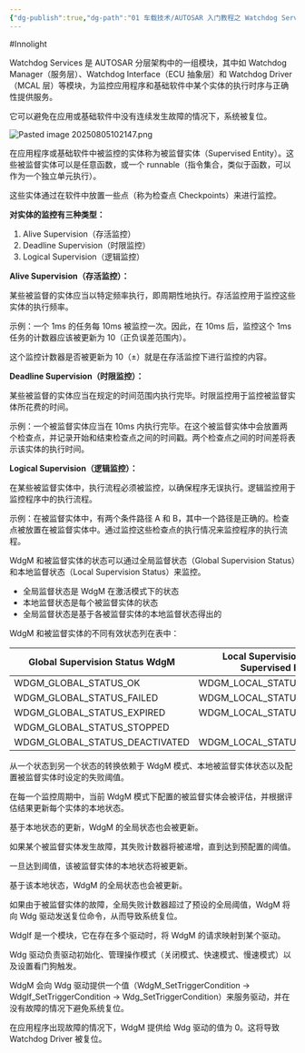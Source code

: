 ```yaml
---
{"dg-publish":true,"dg-path":"01 车载技术/AUTOSAR 入门教程之 Watchdog Services.md","permalink":"/01 车载技术/AUTOSAR 入门教程之 Watchdog Services/","created":"2025-08-05T10:18:09.000+08:00","updated":"2025-09-09T19:00:24.000+08:00"}
---
```


#Innolight

Watchdog Services 是 AUTOSAR 分层架构中的一组模块，其中如 Watchdog Manager（服务层）、Watchdog Interface（ECU 抽象层）和 Watchdog Driver（MCAL 层）等模块，为监控应用程序和基础软件中某个实体的执行时序与正确性提供服务。

它可以避免在应用或基础软件中没有连续发生故障的情况下，系统被复位。

![Pasted image 20250805102147.png](/img/user/0.Asset/resource/Pasted%20image%2020250805102147.png)

在应用程序或基础软件中被监控的实体称为被监督实体（Supervised Entity）。这些被监督实体可以是任意函数，或一个 runnable（指令集合，类似于函数，可以作为一个独立单元执行）。

这些实体通过在软件中放置一些点（称为检查点 Checkpoints）来进行监控。

**对实体的监控有三种类型：**

1. Alive Supervision（存活监控）
2. Deadline Supervision（时限监控）
3. Logical Supervision（逻辑监控）

**Alive Supervision（存活监控）：**

某些被监督的实体应当以特定频率执行，即周期性地执行。存活监控用于监控这些实体的执行频率。

示例：一个 1ms 的任务每 10ms 被监控一次。因此，在 10ms 后，监控这个 1ms 任务的计数器应该被更新为 10（正负误差范围内）。

这个监控计数器是否被更新为 10（±）就是在存活监控下进行监控的内容。

**Deadline Supervision（时限监控）：**

某些被监督的实体应当在规定的时间范围内执行完毕。时限监控用于监控被监督实体所花费的时间。

示例：一个被监督实体应当在 10ms 内执行完毕。在这个被监督实体中会放置两个检查点，并记录开始和结束检查点之间的时间戳。两个检查点之间的时间差将表示该实体的执行时间。

**Logical Supervision（逻辑监控）：**

在某些被监督实体中，执行流程必须被监控，以确保程序无误执行。逻辑监控用于监控程序中的执行流程。

示例：在被监督实体中，有两个条件路径 A 和 B，其中一个路径是正确的。检查点被放置在被监督实体中。通过监控这些检查点的执行情况来监控程序的执行流程。

WdgM 和被监督实体的状态可以通过全局监督状态（Global Supervision Status）和本地监督状态（Local Supervision Status）来监控。

- 全局监督状态是 WdgM 在激活模式下的状态
- 本地监督状态是每个被监督实体的状态
- 全局监督状态是基于各被监督实体的本地监督状态得出的

WdgM 和被监督实体的不同有效状态列在表中：

| Global Supervision Status WdgM | Local Supervision Status of Supervised Entities |
| ------------------------------ | ----------------------------------------------- |
| WDGM_GLOBAL_STATUS_OK          | WDGM_LOCAL_STATUS_OK                            |
| WDGM_GLOBAL_STATUS_FAILED      | WDGM_LOCAL_STATUS_FAILED                        |
| WDGM_GLOBAL_STATUS_EXPIRED     | WDGM_LOCAL_STATUS_EXPIRED                       |
| WDGM_GLOBAL_STATUS_STOPPED     |                                                 |
| WDGM_GLOBAL_STATUS_DEACTIVATED | WDGM_LOCAL_STATUS_DEACTIVATED                   |

从一个状态到另一个状态的转换依赖于 WdgM 模式、本地被监督实体状态以及配置被监督实体时设定的失败阈值。

在每一个监控周期中，当前 WdgM 模式下配置的被监督实体会被评估，并根据评估结果更新每个实体的本地状态。

基于本地状态的更新，WdgM 的全局状态也会被更新。

如果某个被监督实体发生故障，其失败计数器将被递增，直到达到预配置的阈值。

一旦达到阈值，该被监督实体的本地状态将被更新。

基于该本地状态，WdgM 的全局状态也会被更新。

如果由于被监督实体的故障，全局失败计数器超过了预设的全局阈值，WdgM 将向 Wdg 驱动发送复位命令，从而导致系统复位。

WdgIf 是一个模块，它在存在多个驱动时，将 WdgM 的请求映射到某个驱动。

Wdg 驱动负责驱动初始化、管理操作模式（关闭模式、快速模式、慢速模式）以及设置看门狗触发。

WdgM 会向 Wdg 驱动提供一个值（WdgM_SetTriggerCondition → WdgIf_SetTriggerCondition → Wdg_SetTriggerCondition）来服务驱动，并在没有故障的情况下避免系统复位。

在应用程序出现故障的情况下，WdgM 提供给 Wdg 驱动的值为 0。这将导致 Watchdog Driver 被复位。